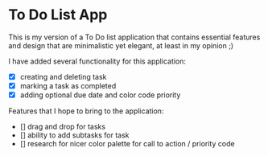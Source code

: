 # To Do List App

This is my version of a To Do list application that contains essential features and design that are minimalistic yet elegant, at least in my opinion ;)

I have added several functionality for this application:

- [x] creating and deleting task
- [x] marking a task as completed
- [x] adding optional due date and color code priority

Features that I hope to bring to the application:

- [] drag and drop for tasks
- [] ability to add subtasks for task
- [] research for nicer color palette for call to action / priority code
